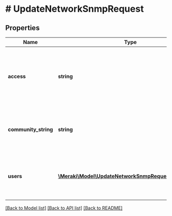 # # UpdateNetworkSnmpRequest

## Properties

Name | Type | Description | Notes
------------ | ------------- | ------------- | -------------
**access** | **string** | The type of SNMP access. Can be one of &#39;none&#39; (disabled), &#39;community&#39; (V1/V2c), or &#39;users&#39; (V3). | [optional]
**community_string** | **string** | The SNMP community string. Only relevant if &#39;access&#39; is set to &#39;community&#39;. | [optional]
**users** | [**\Meraki\Model\UpdateNetworkSnmpRequestUsersInner[]**](UpdateNetworkSnmpRequestUsersInner.md) | The list of SNMP users. Only relevant if &#39;access&#39; is set to &#39;users&#39;. | [optional]

[[Back to Model list]](../../README.md#models) [[Back to API list]](../../README.md#endpoints) [[Back to README]](../../README.md)
